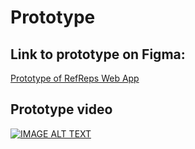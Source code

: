 # Prototype
## Link to prototype on Figma:
[Prototype of RefReps Web App](https://www.figma.com/file/W49rUiemzRxI2C4crcQyYR/REF_PREP?node-id=0%3A1)


## Prototype video
[![IMAGE ALT TEXT](http://img.youtube.com/vi/5Sgc-F2zcyI/0.jpg)](http://www.youtube.com/watch?v=5Sgc-F2zcyI "ProtoypeVid")
